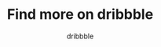 ---
title: 'Find more on dribbble'
subtitle: 'dribbble'
url: 'https://dribbble.com/lukasoppermann'
image: '/src/assets/images/lukasoppermann-dribbble_2x.jpg'
imageAlt: 'Example dribbble shot: plant app'
---